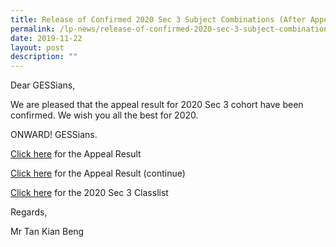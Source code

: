 ```yaml
---
title: Release of Confirmed 2020 Sec 3 Subject Combinations (After Appeal Process)
permalink: /lp-news/release-of-confirmed-2020-sec-3-subject-combinations-after-appeal-process/
date: 2019-11-22
layout: post
description: ""
---
```

Dear GESSians,

We are pleased that the appeal result for 2020 Sec 3 cohort have been confirmed. We wish you all the best for 2020.

ONWARD! GESSians.

[Click here](/files/After-appeal-Nov-2019.pdf) for the Appeal Result

[Click here](/files/Appeal-letter-after-P-approval.pdf) for the Appeal Result (continue)

[Click here](/files/Sec-3-classlist-23-Dec19.pdf) for the 2020 Sec 3 Classlist

Regards,

Mr Tan Kian Beng